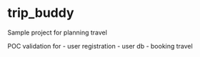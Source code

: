 # trip_buddy

Sample project for planning travel

POC validation for 
    - user registration 
    - user db
    - booking travel

